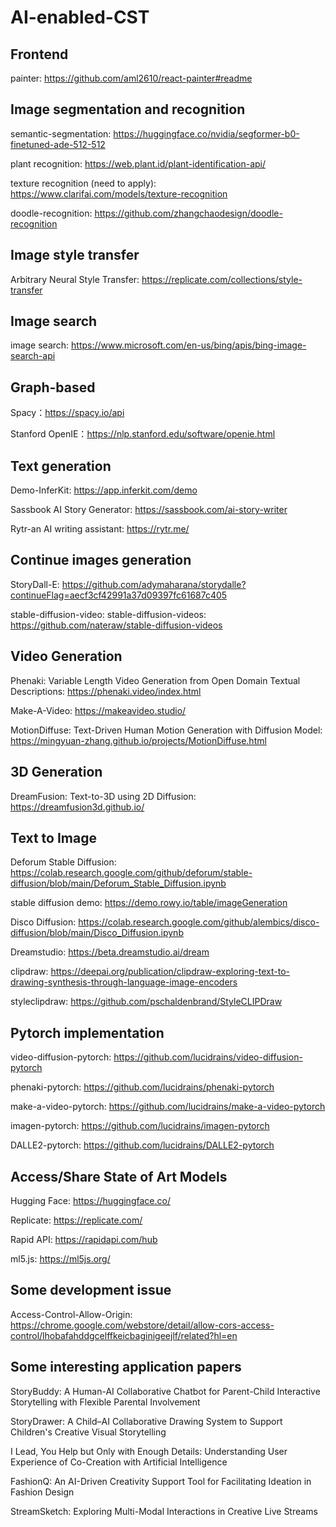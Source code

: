 # AI-enabled-CST

## Frontend

painter: https://github.com/aml2610/react-painter#readme

## Image segmentation and recognition

semantic-segmentation: https://huggingface.co/nvidia/segformer-b0-finetuned-ade-512-512

plant recognition: https://web.plant.id/plant-identification-api/

texture recognition (need to apply): https://www.clarifai.com/models/texture-recognition

doodle-recognition: https://github.com/zhangchaodesign/doodle-recognition

## Image style transfer

Arbitrary Neural Style Transfer: https://replicate.com/collections/style-transfer

## Image search

image search: https://www.microsoft.com/en-us/bing/apis/bing-image-search-api

## Graph-based

Spacy：https://spacy.io/api

Stanford OpenIE：https://nlp.stanford.edu/software/openie.html

## Text generation

Demo-InferKit: https://app.inferkit.com/demo

Sassbook AI Story Generator: https://sassbook.com/ai-story-writer

Rytr-an AI writing assistant: https://rytr.me/ 

## Continue images generation

StoryDall-E: https://github.com/adymaharana/storydalle?continueFlag=aecf3cf42991a37d09397fc61687c405

stable-diffusion-video: stable-diffusion-videos: https://github.com/nateraw/stable-diffusion-videos

## Video Generation

Phenaki: Variable Length Video Generation from Open Domain Textual Descriptions: https://phenaki.video/index.html

Make-A-Video: https://makeavideo.studio/

MotionDiffuse: Text-Driven Human Motion Generation with Diffusion Model: https://mingyuan-zhang.github.io/projects/MotionDiffuse.html

## 3D Generation

DreamFusion: Text-to-3D using 2D Diffusion: https://dreamfusion3d.github.io/

## Text to Image

Deforum Stable Diffusion: https://colab.research.google.com/github/deforum/stable-diffusion/blob/main/Deforum_Stable_Diffusion.ipynb

stable diffusion demo: https://demo.rowy.io/table/imageGeneration

Disco Diffusion: https://colab.research.google.com/github/alembics/disco-diffusion/blob/main/Disco_Diffusion.ipynb

Dreamstudio: https://beta.dreamstudio.ai/dream

clipdraw: https://deepai.org/publication/clipdraw-exploring-text-to-drawing-synthesis-through-language-image-encoders

styleclipdraw: https://github.com/pschaldenbrand/StyleCLIPDraw

## Pytorch implementation

video-diffusion-pytorch: https://github.com/lucidrains/video-diffusion-pytorch

phenaki-pytorch: https://github.com/lucidrains/phenaki-pytorch

make-a-video-pytorch: https://github.com/lucidrains/make-a-video-pytorch

imagen-pytorch: https://github.com/lucidrains/imagen-pytorch

DALLE2-pytorch: https://github.com/lucidrains/DALLE2-pytorch

## Access/Share State of Art Models

Hugging Face: https://huggingface.co/

Replicate: https://replicate.com/

Rapid API: https://rapidapi.com/hub

ml5.js: https://ml5js.org/

## Some development issue

Access-Control-Allow-Origin: https://chrome.google.com/webstore/detail/allow-cors-access-control/lhobafahddgcelffkeicbaginigeejlf/related?hl=en

## Some interesting application papers

StoryBuddy: A Human-AI Collaborative Chatbot for Parent-Child Interactive Storytelling with Flexible Parental Involvement

StoryDrawer: A Child–AI Collaborative Drawing System to Support Children's Creative Visual Storytelling

I Lead, You Help but Only with Enough Details: Understanding User Experience of Co-Creation with Artificial Intelligence

FashionQ: An AI-Driven Creativity Support Tool for Facilitating Ideation in Fashion Design

StreamSketch: Exploring Multi-Modal Interactions in Creative Live Streams

